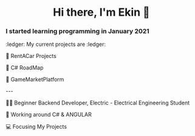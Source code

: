 
<h1 align="center">Hi there, I'm Ekin 👋</h1>
<p>
  
  ### I started learning programming in January 2021
<p> 
  :ledger: My current projects are :ledger:
<p>
🎈 RentACar Projects
<p>
🎈 C# RoadMap
<p>
🎈 GameMarketPlatform
<p>
---
<p>
  👨‍💻 Beginner Backend Developer, Electric - Electrical Engineering Student
</p>
<p>
   🎈 Working around C# & ANGULAR
</p>


<p>
  💻 Focusing My Projects
</p>


